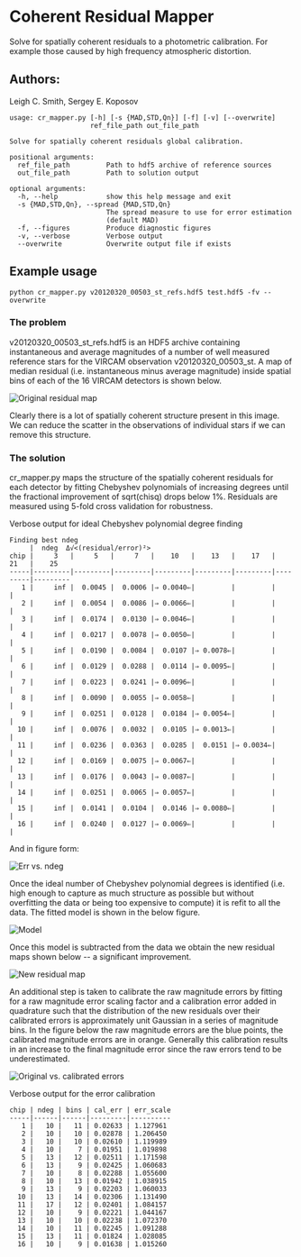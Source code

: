 # Coherent Residual Mapper
Solve for spatially coherent residuals to a photometric calibration. For example
those caused by high frequency atmospheric distortion.

## Authors:
Leigh C. Smith,
Sergey E. Koposov

```
usage: cr_mapper.py [-h] [-s {MAD,STD,Qn}] [-f] [-v] [--overwrite]
                    ref_file_path out_file_path

Solve for spatially coherent residuals global calibration.

positional arguments:
  ref_file_path         Path to hdf5 archive of reference sources
  out_file_path         Path to solution output

optional arguments:
  -h, --help            show this help message and exit
  -s {MAD,STD,Qn}, --spread {MAD,STD,Qn}
                        The spread measure to use for error estimation
                        (default MAD)
  -f, --figures         Produce diagnostic figures
  -v, --verbose         Verbose output
  --overwrite           Overwrite output file if exists
```

## Example usage

```
python cr_mapper.py v20120320_00503_st_refs.hdf5 test.hdf5 -fv --overwrite
```

### The problem

v20120320_00503_st_refs.hdf5 is an HDF5 archive containing instantaneous and average magnitudes of a number of well measured reference stars for the VIRCAM observation v20120320_00503_st. A map of median residual (i.e. instantaneous minus average magnitude) inside spatial bins of each of the 16 VIRCAM detectors is shown below.

![Original residual map](/figs/original.png)

Clearly there is a lot of spatially coherent structure present in this image. We can reduce the scatter in the observations of individual stars if we can remove this structure.

### The solution

cr_mapper.py maps the structure of the spatially coherent residuals for each detector by fitting Chebyshev polynomials of increasing degrees until the fractional improvement of sqrt(chisq) drops below 1%. Residuals are measured using 5-fold cross validation for robustness.

Verbose output for ideal Chebyshev polynomial degree finding
```
Finding best ndeg
     |  ndeg  Δ√<(residual/error)²>
chip |     3   |     5   |     7   |    10   |    13   |    17   |    21   |    25  
-----|---------|---------|---------|---------|---------|---------|---------|---------
   1 |     inf |  0.0045 |  0.0006 |⇒ 0.0040⇐|         |         |         |         
   2 |     inf |  0.0054 |  0.0086 |⇒ 0.0066⇐|         |         |         |         
   3 |     inf |  0.0174 |  0.0130 |⇒ 0.0046⇐|         |         |         |         
   4 |     inf |  0.0217 |  0.0078 |⇒ 0.0050⇐|         |         |         |         
   5 |     inf |  0.0190 |  0.0084 |  0.0107 |⇒ 0.0078⇐|         |         |         
   6 |     inf |  0.0129 |  0.0288 |  0.0114 |⇒ 0.0095⇐|         |         |         
   7 |     inf |  0.0223 |  0.0241 |⇒ 0.0096⇐|         |         |         |         
   8 |     inf |  0.0090 |  0.0055 |⇒ 0.0058⇐|         |         |         |         
   9 |     inf |  0.0251 |  0.0128 |  0.0184 |⇒ 0.0054⇐|         |         |         
  10 |     inf |  0.0076 |  0.0032 |  0.0105 |⇒ 0.0013⇐|         |         |         
  11 |     inf |  0.0236 |  0.0363 |  0.0285 |  0.0151 |⇒ 0.0034⇐|         |         
  12 |     inf |  0.0169 |  0.0075 |⇒ 0.0067⇐|         |         |         |         
  13 |     inf |  0.0176 |  0.0043 |⇒ 0.0087⇐|         |         |         |         
  14 |     inf |  0.0251 |  0.0065 |⇒ 0.0057⇐|         |         |         |         
  15 |     inf |  0.0141 |  0.0104 |  0.0146 |⇒ 0.0080⇐|         |         |         
  16 |     inf |  0.0240 |  0.0127 |⇒ 0.0069⇐|         |         |         |         
```

And in figure form:

![Err vs. ndeg](/figs/error_vs_ndeg.png)

Once the ideal number of Chebyshev polynomial degrees is identified (i.e. high enough to capture as much structure as possible but without overfitting the data or being too expensive to compute) it is refit to all the data. The fitted model is shown in the below figure.

![Model](/figs/model.png)

Once this model is subtracted from the data we obtain the new residual maps shown below -- a significant improvement.

![New residual map](/figs/residuals.png)

An additional step is taken to calibrate the raw magnitude errors by fitting for a raw magnitude error scaling factor and a calibration error added in quadrature such that the distribution of the new residuals over their calibrated errors is approximately unit Gaussian in a series of magnitude bins. In the figure below the raw magnitude errors are the blue points, the calibrated magnitude errors are in orange. Generally this calibration results in an increase to the final magnitude error since the raw errors tend to be underestimated.

![Original vs. calibrated errors](/figs/old_new_errs.png)

Verbose output for the error calibration

```
chip | ndeg | bins | cal_err | err_scale
-----|------|------|---------|----------
   1 |   10 |   11 | 0.02633 | 1.127961
   2 |   10 |   10 | 0.02878 | 1.206450
   3 |   10 |   10 | 0.02610 | 1.119989
   4 |   10 |    7 | 0.01951 | 1.019898
   5 |   13 |   12 | 0.02511 | 1.171598
   6 |   13 |    9 | 0.02425 | 1.060683
   7 |   10 |    8 | 0.02288 | 1.055600
   8 |   10 |   13 | 0.01942 | 1.038915
   9 |   13 |    9 | 0.02203 | 1.060033
  10 |   13 |   14 | 0.02306 | 1.131490
  11 |   17 |   12 | 0.02401 | 1.084157
  12 |   10 |    9 | 0.02221 | 1.044167
  13 |   10 |   10 | 0.02238 | 1.072370
  14 |   10 |   11 | 0.02245 | 1.091288
  15 |   13 |   11 | 0.01824 | 1.028085
  16 |   10 |    9 | 0.01638 | 1.015260
```
